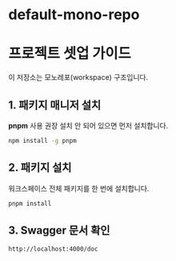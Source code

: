 # default-mono-repo

# 프로젝트 셋업 가이드

이 저장소는 모노레포(workspace) 구조입니다.

## 1. 패키지 매니저 설치

**pnpm** 사용 권장
설치 안 되어 있으면 먼저 설치합니다.

```bash
npm install -g pnpm
```

## 2. 패키지 설치

워크스페이스 전체 패키지를 한 번에 설치합니다.

```bash
pnpm install
```

## 3. Swagger 문서 확인

```
http://localhost:4000/doc
```
